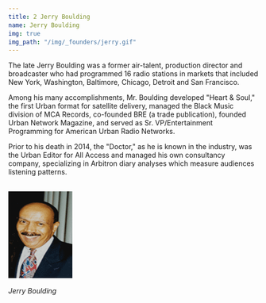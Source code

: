 ```yaml
---
title: 2 Jerry Boulding
name: Jerry Boulding
img: true
img_path: "/img/_founders/jerry.gif"
---
```


The late Jerry Boulding was a former air-talent, production director and broadcaster who
had programmed 16 radio stations in markets that included New York, Washington,
Baltimore, Chicago, Detroit and San Francisco.

Among his many accomplishments, Mr. Boulding developed &quot;Heart &amp; Soul,&quot; the first
Urban format for satellite delivery, managed the Black Music division of MCA Records,
co-founded BRE (a trade publication), founded Urban Network Magazine, and served as
Sr. VP/Entertainment Programming for American Urban Radio Networks.

Prior to his death in 2014, the &quot;Doctor,&quot; as he is known in the industry, was the Urban
Editor for All Access and managed his own consultancy company, specializing in
Arbitron diary analyses which measure audiences listening patterns.

<br>
<img class="center-block" src="img/board/JERRY-BOULDING.gif">
<p class="text-center"><em>Jerry Boulding</em></p>
